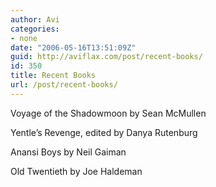 ```yaml
---
author: Avi
categories:
- none
date: "2006-05-16T13:51:09Z"
guid: http://aviflax.com/post/recent-books/
id: 350
title: Recent Books
url: /post/recent-books/
---
```

Voyage of the Shadowmoon by Sean McMullen
  
Yentle&#8217;s Revenge, edited by Danya Rutenburg
  
Anansi Boys by Neil Gaiman
  
Old Twentieth by Joe Haldeman